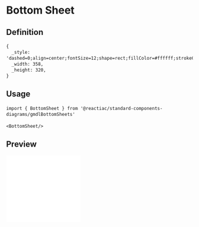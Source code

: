 # Bottom Sheet

## Definition

```
{
  _style: 'dashed=0;align=center;fontSize=12;shape=rect;fillColor=#ffffff;strokeColor=none;shadow=0;recursiveResize=0;',
  _width: 358,
  _height: 320,
}
```

## Usage

```
import { BottomSheet } from '@reactiac/standard-components-diagrams/gmdlBottomSheets'

<BottomSheet/>
```

## Preview

<img src="./bottom-sheet.png" width="200"/>
